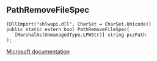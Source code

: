## PathRemoveFileSpec

```
[DllImport("shlwapi.dll", CharSet = CharSet.Unicode)]
public static extern bool PathRemoveFileSpec(
   [MarshalAs(UnmanagedType.LPWStr)] string pszPath
);
```

[Microsoft documentation](https://docs.microsoft.com/en-us/windows/win32/api/shlwapi/nf-shlwapi-pathremovefilespecw)
